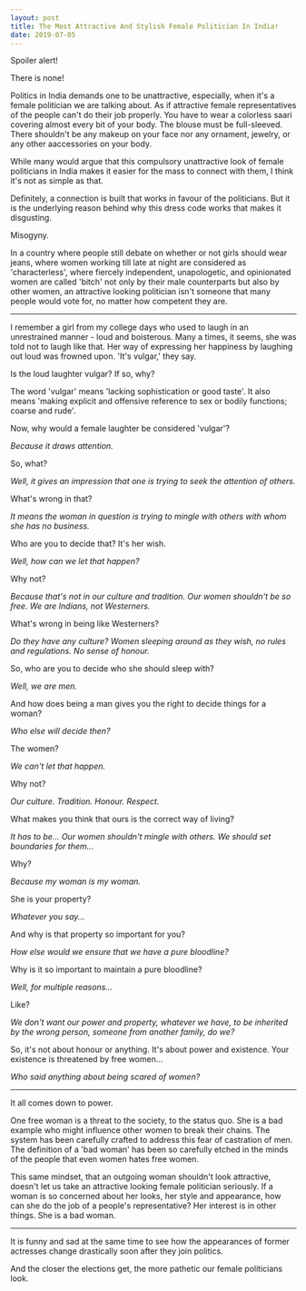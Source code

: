 ```yaml
---
layout: post
title: The Most Attractive And Stylish Female Politician In India!
date: 2019-07-05
---
```

Spoiler alert!

There is none!

Politics in India demands one to be unattractive, especially, when it's a female politician we are talking about. As if attractive female representatives of the people can't do their job properly. You have to wear a colorless saari covering almost every bit of your body. The blouse must be full-sleeved. There shouldn't be any makeup on your face nor any ornament, jewelry, or any other aaccessories on your body. 

While many would argue that this compulsory unattractive look of female politicians in India makes it easier for the mass to connect with them, I think it's not as simple as that. 

Definitely, a connection is built that works in favour of the politicians. But it is the underlying reason behind why this dress code works that makes it disgusting. 


Misogyny. 

In a country where people still debate on whether or not girls should wear jeans, where women working till late at night are considered as 'characterless', where fiercely independent, unapologetic,  and opinionated women are called 'bitch' not only by their male counterparts but also by other women, an attractive looking politician isn't someone that many people would vote for, no matter how competent they are.

________

I remember a girl from my college days who used to laugh in an unrestrained manner - loud and boisterous. Many a times, it seems, she was told not to laugh like that. Her way of expressing her happiness by laughing out loud was frowned upon. 'It's vulgar,' they say.

Is the loud laughter vulgar? If so, why?

The word 'vulgar' means 'lacking sophistication or good taste'. It also means 'making explicit and offensive reference to sex or bodily functions; coarse and rude'.

Now, why would a female laughter be considered 'vulgar'? 

*Because it draws attention.*

So, what? 

*Well, it gives an impression that one is trying to seek the attention of others.* 

What's wrong in that? 

*It means the woman in question is trying to mingle with others with whom she has no business.* 

Who are you to decide that? It's her wish. 

*Well, how can we let that happen?* 

Why not? 

*Because that's not in our culture and tradition. Our women shouldn't be so free. We are Indians, not Westerners.*

What's wrong in being like Westerners? 

*Do they have any culture? Women sleeping around as they wish, no rules and regulations. No sense of honour.* 

So, who are you to decide who she should sleep with? 

*Well, we are men.* 

And how does being a man gives you the right to decide things for a woman? 

*Who else will decide then?* 

The women? 

*We can't let that happen.* 

Why not? 

*Our culture. Tradition. Honour. Respect.* 

What makes you think that ours is the correct way of living?

*It has to be... Our women shouldn't mingle with others. We should set boundaries for them...* 

Why? 

*Because my woman is my woman.* 

She is your property? 

*Whatever you say...* 

And why is that property so important for you? 

*How else would we ensure that we have a pure bloodline?* 

Why is it so important to maintain a pure bloodline?

*Well, for multiple reasons...* 

Like? 

*We don't want our power and property, whatever we have, to be inherited by the wrong person, someone from another family, do we?*

So, it's not about honour or anything. It's about power and existence. Your existence is threatened by free women... 

*Who said anything about being scared of women?* 

______

It all comes down to power. 

One free woman is a threat to the society, to the status quo. She is a bad example who might influence other women to break their chains. The system has been carefully crafted to address this fear of castration of men. The definition of a 'bad woman' has been so carefully etched in the minds of the people that even women hates free women.


This same mindset, that an outgoing woman shouldn't look attractive, doesn't let us take an attractive looking female politician seriously. If a woman is so concerned about her looks, her style and appearance, how can she do the job of a people's representative? Her interest is in other things. She is a bad woman.  

_______

It is funny and sad at the same time to see how the appearances of former actresses change drastically soon after they join politics. 

And the closer the elections get, the more pathetic our female politicians look.
